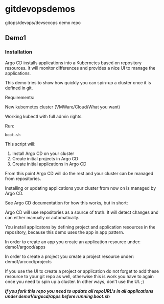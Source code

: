 # gitdevopsdemos
gitops/devops/devsecops demo repo

## Demo1

### Installation

Argo CD installs applications into a Kubernetes based on repository resources. It will monitor differences and provides a nice UI to manage the applications. 

This demo tries to show how quickly you can spin-up a cluster once it is defined in git.

Requirements: 

New kubernetes cluster (VMWare/Cloud/What you want)

Working kubectl with full admin rights. 

Run:

``` 
boot.sh
``` 

This script will:

1. Install Argo CD on your cluster
2. Create initial projects in Argo CD
3. Create initial applications in Argo CD

From this point Argo CD will do the rest and your cluster can be managed from repositories. 

Installing or updating applications your cluster from now on is managed by Argo CD.

See Argo CD documentation for how this works, but in short: 

Argo CD will use repositories as a source of truth. It will detect changes and can either manually or automatically.

You install applicatons by defining project and application resources in the repository, because this demo uses the app in app pattern.

In order to create an app you create an application resource under:  demo1/argocd/apps

In order to create a project you create a project resource under: demo1/arcocd/projects

If you use the UI to create a project or application do not forget to add these resource to your git repo as well, otherwise this is work you have to again once you need to spin up a cluster. In other ways, don't use the UI. ;) 

***If you fork this repo you need to update all repoURL's in all applications under demo1/argocd/apps before running boot.sh***



